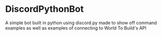 # DiscordPythonBot
 A simple bot built in python using discord.py made to show off command examples as well as examples of connecting to World To Build's API

